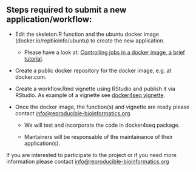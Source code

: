 ## Steps required to submit a new application/workflow:

- Edit the skeleton.R function and the ubuntu docker image (docker.io/repbioinfo/ubuntu) to create the new application.

    + Please have a look at: [Controlling jobs in a docker image, a brief tutorial](http://rpubs.com/rcaloger/300960).
    
- Create a public docker repository for the docker image, e.g. at docker.com.
    
- Create a workflow.Rmd vignette using RStudio and publish it via RStudio. As example of a vignette see [docker4seq vignette](http://rpubs.com/rcaloger/293366).
    
- Once the docker image, the function(s) and vignette are ready please contact info@reproducible-bioinformatics.org. 

    + We will test and incorporate the code in docker4seq package. 
    
    + Mantainers will be responsable of the maintainance of their application(s).


If you are interested to participate to the project or if you need more information please contact info@reproducible-bioinformatics.org
